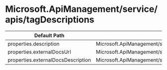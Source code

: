 # Microsoft.ApiManagement/service/apis/tagDescriptions

| Default Path | Alias |
|---|---|
| properties.description | Microsoft.ApiManagement/service/apis/tagDescriptions/description |
| properties.externalDocsUrl | Microsoft.ApiManagement/service/apis/tagDescriptions/externalDocsUrl |
| properties.externalDocsDescription | Microsoft.ApiManagement/service/apis/tagDescriptions/externalDocsDescription |

